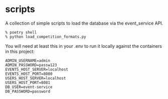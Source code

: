 # scripts

A collection of simple scripts to load the database via the event_service API.

```
% poetry shell
% python load_competition_formats.py
```

You will need at least this in your .env to run it locally against the containers in this project:
```
ADMIN_USERNAME=admin
ADMIN_PASSWORD=passw123
EVENTS_HOST_SERVER=localhost
EVENTS_HOST_PORT=8080
USERS_HOST_SERVER=localhost
USERS_HOST_PORT=8081
DB_USER=event-service
DB_PASSWORD=password
```
